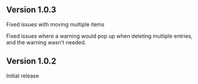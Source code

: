 ## Version 1.0.3

Fixed issues with moving multiple items

Fixed issues where a warning would pop up when deleting multiple entries, and the warning wasn't needed.

## Version 1.0.2
Initial release

